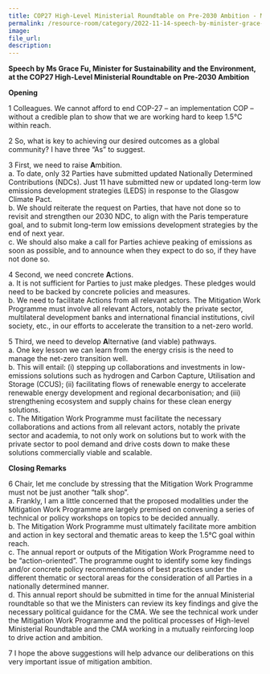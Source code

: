 ```yaml
---  
title: COP27 High-Level Ministerial Roundtable on Pre-2030 Ambition - Ms Grace Fu
permalink: /resource-room/category/2022-11-14-speech-by-minister-grace-fu-cop27-high-level-ministerial-roundtable-pre-2030-ambition
image:  
file_url:  
description:  
---  
```


**Speech by Ms Grace Fu, Minister for Sustainability and the Environment, at the COP27 High-Level Ministerial Roundtable on Pre-2030 Ambition**

**Opening**

1 Colleagues. We cannot afford to end COP-27 – an implementation COP – without a credible plan to show that we are working hard to keep 1.5°C within reach.

2 So, what is key to achieving our desired outcomes as a global community? I have three “As” to suggest.

3 First, we need to raise **A**mbition.  
a.	To date, only 32 Parties have submitted updated Nationally Determined Contributions (NDCs). Just 11 have submitted new or updated long-term low emissions development strategies (LEDS) in response to the Glasgow Climate Pact.  
b.	We should reiterate the request on Parties, that have not done so to revisit and strengthen our 2030 NDC, to align with the Paris temperature goal, and to submit long-term low emissions development strategies by the end of next year.  
c.	We should also make a call for Parties achieve peaking of emissions as soon as possible, and to announce when they expect to do so, if they have not done so.  

4 Second, we need concrete **A**ctions.  
a.	It is not sufficient for Parties to just make pledges. These pledges would need to be backed by concrete policies and measures.    
b.	We need to facilitate Actions from all relevant actors. The Mitigation Work Programme must involve all relevant Actors, notably the private sector, multilateral development banks and international financial institutions, civil society, etc., in our efforts to accelerate the transition to a net-zero world.  

5 Third, we need to develop **A**lternative (and viable) pathways.  
a.	One key lesson we can learn from the energy crisis is the need to manage the net-zero transition well.  
b.	This will entail: (i) stepping up collaborations and investments in low-emissions solutions such as hydrogen and Carbon Capture, Utilisation and Storage (CCUS); (ii) facilitating flows of renewable energy to accelerate renewable energy development and regional decarbonisation; and (iii) strengthening ecosystem and supply chains for these clean energy solutions.  
c.	The Mitigation Work Programme must facilitate the necessary collaborations and actions from all relevant actors, notably the private sector and academia, to not only work on solutions but to work with the private sector to pool demand and drive costs down to make these solutions commercially viable and scalable.  

**Closing Remarks**

6 Chair, let me conclude by stressing that the Mitigation Work Programme must not be just another “talk shop”.  
a.	Frankly, I am a little concerned that the proposed modalities under the Mitigation Work Programme are largely premised on convening a series of technical or policy workshops on topics to be decided annually.  
b.	The Mitigation Work Programme must ultimately facilitate more ambition and action in key sectoral and thematic areas to keep the 1.5°C goal within reach.  
c.	The annual report or outputs of the Mitigation Work Programme need to be “action-oriented”. The programme ought to identify some key findings and/or concrete policy recommendations of best practices under the different thematic or sectoral areas for the consideration of all Parties in a nationally determined manner.   
d.	This annual report should be submitted in time for the annual Ministerial roundtable so that we the Ministers can review its key findings and give the necessary political guidance for the CMA.    We see the technical work under the Mitigation Work Programme and the political processes of High-level Ministerial Roundtable and the CMA working in a mutually reinforcing loop to drive action and ambition.  

7 I hope the above suggestions will help advance our deliberations on this very important issue of mitigation ambition. 
